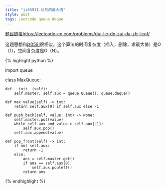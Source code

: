 ```yaml
---
title: "jz059II.队列的最大值"
style: post
tags: Leetcode queue deque
---
```


[题目链接]()https://leetcode-cn.com/problems/dui-lie-de-zui-da-zhi-lcof/

这题思想和[jz059I](https://1e0ndavid.github.io/jz059I/)很相似。这个算法的时间复杂度（插入，删除，求最大值）是O（1），空间复杂度是O（N）。

{% highlight python %}

import queue

class MaxQueue:

    def __init__(self):
        self.master, self.aux = queue.Queue(), queue.deque()

    def max_value(self) -> int:
        return self.aux[0] if self.aux else -1

    def push_back(self, value: int) -> None:
        self.master.put(value)
        while self.aux and value > self.aux[-1]:
            self.aux.pop()
        self.aux.append(value)

    def pop_front(self) -> int:
        if not self.aux:
            return -1
        else:
            ans = self.master.get()
            if ans == self.aux[0]:
                self.aux.popleft()
            return ans

{% endhighlight %}

